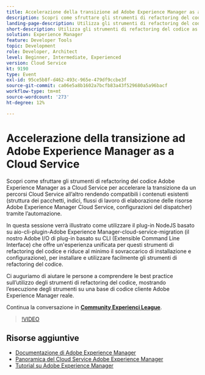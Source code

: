 ```yaml
---
title: Accelerazione della transizione ad Adobe Experience Manager as a Cloud Service
description: Scopri come sfruttare gli strumenti di refactoring del codice Adobe Experience Manager as a Cloud Service per accelerare la transizione da un percorsi Cloud Service all’altro rendendo compatibili i contenuti esistenti (struttura dei pacchetti, indici, flussi di lavoro di elaborazione delle risorse Adobe Experience Manager Cloud Service, configurazioni del dispatcher) tramite l’automazione.
landing-page-description: Utilizza gli strumenti di refactoring del codice as a Cloud Service all’AEM per accelerare la transizione al Cloud Service.
short-description: Utilizza gli strumenti di refactoring del codice as a Cloud Service all’AEM per accelerare la transizione al Cloud Service.
solution: Experience Manager
feature: Developer Tools
topic: Development
role: Developer, Architect
level: Beginner, Intermediate, Experienced
version: Cloud Service
kt: 9190
type: Event
exl-id: 95ce5b8f-d462-493c-965e-479df9ccbe3f
source-git-commit: ca06e5a8b1602a7bcfb83a43f529680a5a96bacf
workflow-type: tm+mt
source-wordcount: '273'
ht-degree: 12%

---
```


# Accelerazione della transizione ad Adobe Experience Manager as a Cloud Service

Scopri come sfruttare gli strumenti di refactoring del codice Adobe Experience Manager as a Cloud Service per accelerare la transizione da un percorsi Cloud Service all’altro rendendo compatibili i contenuti esistenti (struttura dei pacchetti, indici, flussi di lavoro di elaborazione delle risorse Adobe Experience Manager Cloud Service, configurazioni del dispatcher) tramite l’automazione.

In questa sessione verrà illustrato come utilizzare il plug-in NodeJS basato su aio-cli-plugin-Adobe Experience Manager-cloud-service-migration (il nostro Adobe I/O di plug-in basato su CLI (Extensible Command Line Interface) che offre un&#39;esperienza unificata per questi strumenti di refactoring del codice e riduce al minimo il sovraccarico di installazione e configurazione), per installare e utilizzare facilmente gli strumenti di refactoring del codice.

Ci auguriamo di aiutare le persone a comprendere le best practice sull’utilizzo degli strumenti di refactoring del codice, mostrando l’esecuzione degli strumenti su una base di codice cliente Adobe Experience Manager reale.

Continua la conversazione in **[Community Experienci League](https://adobe.ly/3ETr7FI)**.

>[!VIDEO](https://video.tv.adobe.com/v/338036/?quality=12&learn=on&hidetitle=true)

## Risorse aggiuntive

- [Documentazione di Adobe Experience Manager ](https://experienceleague.adobe.com/docs/experience-manager-cloud-service.html?lang=it)
- [Panoramica del Cloud Service Adobe Experience Manager](https://experienceleague.adobe.com/docs/experience-manager-cloud-service/overview/home.html)
- [Tutorial su Adobe Experience Manager](https://experienceleague.adobe.com/docs/experience-manager-tutorials.html)
